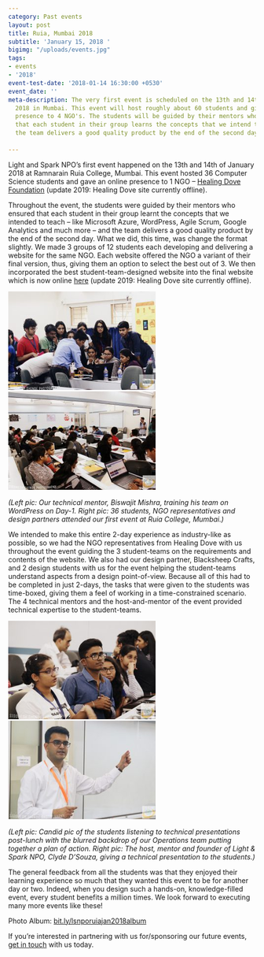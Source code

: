 ```yaml
---
category: Past events
layout: post
title: Ruia, Mumbai 2018
subtitle: 'January 15, 2018 '
bigimg: "/uploads/events.jpg"
tags:
- events
- '2018'
event-test-date: '2018-01-14 16:30:00 +0530'
event_date: ''
meta-description: The very first event is scheduled on the 13th and 14th of January
  2018 in Mumbai. This event will host roughly about 60 students and give an online
  presence to 4 NGO's. The students will be guided by their mentors who will ensure
  that each student in their group learns the concepts that we intend to teach and
  the team delivers a good quality product by the end of the second day.

---
```

Light and Spark NPO’s first event happened on the 13th and 14th of January 2018 at Ramnarain Ruia College, Mumbai. This event hosted 36 Computer Science students and gave an online presence to 1 NGO – [Healing Dove Foundation](http://healingdovefoundation.org/) (update 2019: Healing Dove site currently offline).

Throughout the event, the students were guided by their mentors who ensured that each student in their group learnt the concepts that we intended to teach – like Microsoft Azure, WordPress, Agile Scrum, Google Analytics and much more – and the team delivers a good quality product by the end of the second day. What we did, this time, was change the format slightly. We made 3 groups of 12 students each developing and delivering a website for the same NGO. Each website offered the NGO a variant of their final version, thus, giving them an option to select the best out of 3. We then incorporated the best student-team-designed website into the final website which is now online [here](http://healingdovefoundation.org/) (update 2019: Healing Dove site currently offline).

![](/uploads/students3-300x200.jpg)![](/uploads/students2-300x200.jpg)

_(Left pic: Our technical mentor, Biswajit Mishra, training his team on WordPress on Day-1. Right pic: 36 students, NGO representatives and design partners attended our first event at Ruia College, Mumbai.)_

We intended to make this entire 2-day experience as industry-like as possible, so we had the NGO representatives from Healing Dove with us throughout the event guiding the 3 student-teams on the requirements and contents of the website. We also had our design partner, Blacksheep Crafts, and 2 design students with us for the event helping the student-teams understand aspects from a design point-of-view. Because all of this had to be completed in just 2-days, the tasks that were given to the students was time-boxed, giving them a feel of working in a time-constrained scenario. The 4 technical mentors and the host-and-mentor of the event provided technical expertise to the student-teams.

![](/uploads/students1-300x200.jpg)![](/uploads/clyded-300x200.jpg)

_(Left pic: Candid pic of the students listening to technical presentations post-lunch with the blurred backdrop of our Operations team putting together a plan of action. Right pic: The host, mentor and founder of Light & Spark NPO, Clyde D’Souza, giving a technical presentation to the students.)_

The general feedback from all the students was that they enjoyed their learning experience so much that they wanted this event to be for another day or two. Indeed, when you design such a hands-on, knowledge-filled event, every student benefits a million times. We look forward to executing many more events like these!

Photo Album: [bit.ly/lsnporuiajan2018album](http://bit.ly/lsnporuiajan2018album)

If you’re interested in partnering with us for/sponsoring our future events, [get in touch](/contact) with us today.